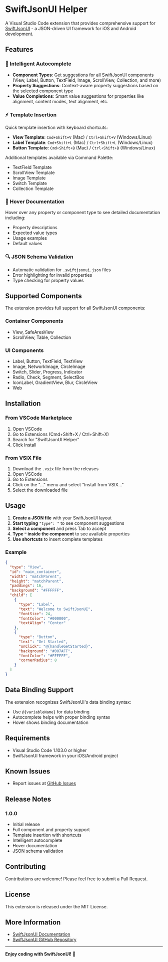# SwiftJsonUI Helper

A Visual Studio Code extension that provides comprehensive support for [SwiftJsonUI](https://github.com/Tai-Kimura/SwiftJsonUI) - a JSON-driven UI framework for iOS and Android development.

## Features

### 🎯 Intelligent Autocomplete
- **Component Types**: Get suggestions for all SwiftJsonUI components (View, Label, Button, TextField, Image, ScrollView, Collection, and more)
- **Property Suggestions**: Context-aware property suggestions based on the selected component type
- **Value Completions**: Smart value suggestions for properties like alignment, content modes, text alignment, etc.

### ⚡ Template Insertion
Quick template insertion with keyboard shortcuts:
- **View Template**: `Cmd+Shift+V` (Mac) / `Ctrl+Shift+V` (Windows/Linux)
- **Label Template**: `Cmd+Shift+L` (Mac) / `Ctrl+Shift+L` (Windows/Linux)
- **Button Template**: `Cmd+Shift+B` (Mac) / `Ctrl+Shift+B` (Windows/Linux)

Additional templates available via Command Palette:
- TextField Template
- ScrollView Template
- Image Template
- Switch Template
- Collection Template

### 📖 Hover Documentation
Hover over any property or component type to see detailed documentation including:
- Property descriptions
- Expected value types
- Usage examples
- Default values

### 🔍 JSON Schema Validation
- Automatic validation for `.swiftjsonui.json` files
- Error highlighting for invalid properties
- Type checking for property values

## Supported Components

The extension provides full support for all SwiftJsonUI components:

### Container Components
- View, SafeAreaView
- ScrollView, Table, Collection

### UI Components
- Label, Button, TextField, TextView
- Image, NetworkImage, CircleImage
- Switch, Slider, Progress, Indicator
- Radio, Check, Segment, SelectBox
- IconLabel, GradientView, Blur, CircleView
- Web

## Installation

### From VSCode Marketplace
1. Open VSCode
2. Go to Extensions (Cmd+Shift+X / Ctrl+Shift+X)
3. Search for "SwiftJsonUI Helper"
4. Click Install

### From VSIX File
1. Download the `.vsix` file from the releases
2. Open VSCode
3. Go to Extensions
4. Click on the "..." menu and select "Install from VSIX..."
5. Select the downloaded file

## Usage

1. **Create a JSON file** with your SwiftJsonUI layout
2. **Start typing** `"type": "` to see component suggestions
3. **Select a component** and press Tab to accept
4. **Type `"` inside the component** to see available properties
5. **Use shortcuts** to insert complete templates

### Example

```json
{
  "type": "View",
  "id": "main_container",
  "width": "matchParent",
  "height": "matchParent",
  "paddings": 16,
  "background": "#FFFFFF",
  "child": [
    {
      "type": "Label",
      "text": "Welcome to SwiftJsonUI",
      "fontSize": 24,
      "fontColor": "#000000",
      "textAlign": "Center"
    },
    {
      "type": "Button",
      "text": "Get Started",
      "onClick": "@{handleGetStarted}",
      "background": "#007AFF",
      "fontColor": "#FFFFFF",
      "cornerRadius": 8
    }
  ]
}
```

## Data Binding Support

The extension recognizes SwiftJsonUI's data binding syntax:
- Use `@{variableName}` for data binding
- Autocomplete helps with proper binding syntax
- Hover shows binding documentation

## Requirements

- Visual Studio Code 1.103.0 or higher
- SwiftJsonUI framework in your iOS/Android project

## Known Issues

- Report issues at [GitHub Issues](https://github.com/Tai-Kimura/SwiftJsonUI/issues)

## Release Notes

### 1.0.0
- Initial release
- Full component and property support
- Template insertion with shortcuts
- Intelligent autocomplete
- Hover documentation
- JSON schema validation

## Contributing

Contributions are welcome! Please feel free to submit a Pull Request.

## License

This extension is released under the MIT License.

## More Information

- [SwiftJsonUI Documentation](https://github.com/Tai-Kimura/SwiftJsonUI/wiki)
- [SwiftJsonUI GitHub Repository](https://github.com/Tai-Kimura/SwiftJsonUI)

---

**Enjoy coding with SwiftJsonUI!** 🚀
